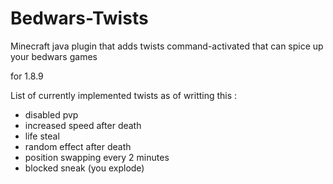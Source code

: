 # Bedwars-Twists
Minecraft java plugin that adds twists command-activated that can spice up your bedwars games

for 1.8.9 

List of currently implemented twists as of writting this :
- disabled pvp
- increased speed after death
- life steal
- random effect after death
- position swapping every 2 minutes
- blocked sneak (you explode)
